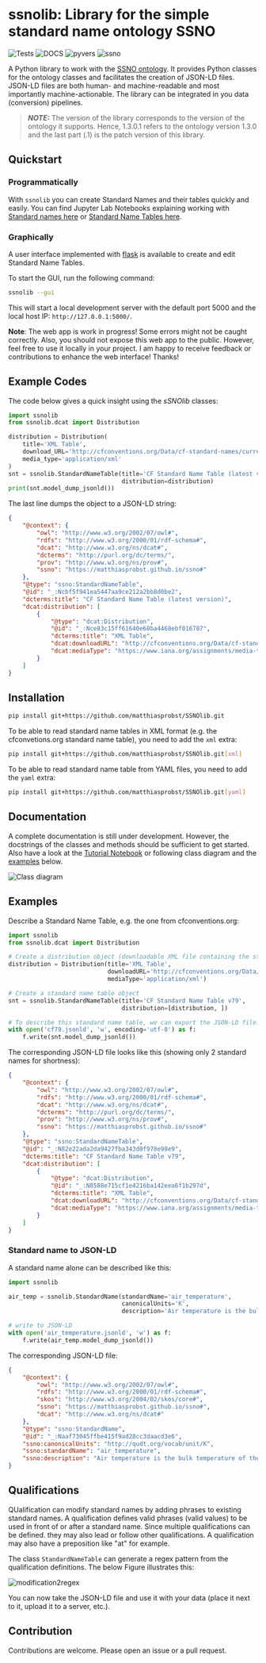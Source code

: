 # ssnolib: Library for the simple standard name ontology SSNO

![Tests](https://github.com/matthiasprobst/SSNOlib/actions/workflows/tests.yml/badge.svg)
![DOCS](https://codecov.io/gh/matthiasprobst/SSNOlib/branch/main/graph/badge.svg)
![pyvers](https://img.shields.io/badge/python-3.8%20%7C%203.9%20%7C%203.10%20%7C%203.11%20%7C%203.12-blue)
![ssno](https://img.shields.io/badge/ssno-1.3.0-orange)

A Python library to work with the [SSNO ontology](https://matthiasprobst.github.io/ssno/). It provides Python classes
for the ontology classes and facilitates the creation of JSON-LD files. JSON-LD files are both human- and machine-readable 
and most importantly machine-actionable. The library can be integrated in you data (conversion) pipelines.

> **_NOTE:_** The version of the library corresponds to the version of the ontology it supports. Hence, 1.3.0.1 refers 
> to the ontology version 1.3.0 and the last part (.1) is the patch version of this library.

## Quickstart

### Programmatically

With `ssnolib` you can create Standard Names and their tables quickly and easily. You can find Jupyter Lab Notebooks
explaining working with [Standard names here](docs/Standard%20Name.ipynb)
or [Standard Name Tables here](docs/StandardNameTable.ipynb).

### Graphically
A user interface implemented with [flask](https://flask.palletsprojects.com/en/3.0.x/) is available to create and edit
Standard Name Tables.

To start the GUI, run the following command:
```bash
ssnolib --gui
```
This will start a local development server with the default port 5000 and the local host IP: `http://127.0.0.1:5000/`.

**Note**: The web app is work in progress! Some errors might not be caught correctly. Also, you should not expose this 
web app to the public. However, feel free to use it locally in your project. I am happy to receive feedback or 
contributions to enhance the web interface! Thanks!

## Example Codes

The code below gives a quick insight using the *sSNOlib* classes:

```python
import ssnolib
from ssnolib.dcat import Distribution

distribution = Distribution(
    title='XML Table',
    download_URL='http://cfconventions.org/Data/cf-standard-names/current/src/cf-standard-name-table.xml',
    media_type='application/xml'
)
snt = ssnolib.StandardNameTable(title='CF Standard Name Table (latest version)',
                                distribution=distribution)
print(snt.model_dump_jsonld())
```

The last line dumps the object to a JSON-LD string:

```json
{
    "@context": {
        "owl": "http://www.w3.org/2002/07/owl#",
        "rdfs": "http://www.w3.org/2000/01/rdf-schema#",
        "dcat": "http://www.w3.org/ns/dcat#",
        "dcterms": "http://purl.org/dc/terms/",
        "prov": "http://www.w3.org/ns/prov#",
        "ssno": "https://matthiasprobst.github.io/ssno#"
    },
    "@type": "ssno:StandardNameTable",
    "@id": "_:Ncbf5f941ea5447aa9ce212a2bb8d0be2",
    "dcterms:title": "CF Standard Name Table (latest version)",
    "dcat:distribution": [
        {
            "@type": "dcat:Distribution",
            "@id": "_:Nce83c15ff61640e68ba4468ebf016787",
            "dcterms:title": "XML Table",
            "dcat:downloadURL": "http://cfconventions.org/Data/cf-standard-names/current/src/cf-standard-name-table.xml",
            "dcat:mediaType": "https://www.iana.org/assignments/media-types/application/xml"
        }
    ]
}
```

## Installation

```bash
pip install git+https://github.com/matthiasprobst/SSNOlib.git
```

To be able to read standard name tables in XML format (e.g. the cfconvetions.org standard name table), you need to add
the `xml` extra:

```bash
pip install git+https://github.com/matthiasprobst/SSNOlib.git[xml]
``` 

To be able to read standard name table from YAML files, you need to add the `yaml` extra:

```bash
pip install git+https://github.com/matthiasprobst/SSNOlib.git[yaml]
``` 

## Documentation

A complete documentation is still under development. However, the docstrings of the classes and methods should be
sufficient to get started. Also have a look at the [Tutorial Notebook](docs/Tutorial.ipynb) or following class diagram
and the [examples](#examples) below.

![Class diagram](docs/class_structure.png)

## Examples

Describe a Standard Name Table, e.g. the one from cfconventions.org:

```python
import ssnolib
from ssnolib.dcat import Distribution

# Create a distribution object (downloadable XML file containing the standard name table)
distribution = Distribution(title='XML Table',
                            downloadURL='http://cfconventions.org/Data/cf-standard-names/current/src/cf-standard-name-table.xml',
                            mediaType='application/xml')

# Create a standard name table object
snt = ssnolib.StandardNameTable(title='CF Standard Name Table v79',
                                distribution=[distribution, ])

# To describe this standard name table, we can export the JSON-LD file:
with open('cf79.jsonld', 'w', encoding='utf-8') as f:
    f.write(snt.model_dump_jsonld())
```

The corresponding JSON-LD file looks like this (showing only 2 standard names for shortness):

```json
{
    "@context": {
        "owl": "http://www.w3.org/2002/07/owl#",
        "rdfs": "http://www.w3.org/2000/01/rdf-schema#",
        "dcat": "http://www.w3.org/ns/dcat#",
        "dcterms": "http://purl.org/dc/terms/",
        "prov": "http://www.w3.org/ns/prov#",
        "ssno": "https://matthiasprobst.github.io/ssno#"
    },
    "@type": "ssno:StandardNameTable",
    "@id": "_:N82e22ada2da9427fba343d0f978e98e9",
    "dcterms:title": "CF Standard Name Table v79",
    "dcat:distribution": [
        {
            "@type": "dcat:Distribution",
            "@id": "_:N8588e715cf1e4216ba142eea6f1b297d",
            "dcterms:title": "XML Table",
            "dcat:downloadURL": "http://cfconventions.org/Data/cf-standard-names/current/src/cf-standard-name-table.xml",
            "dcat:mediaType": "https://www.iana.org/assignments/media-types/application/xml"
        }
    ]
}
```

### Standard name to JSON-LD
A standard name alone can be described like this:

```python
import ssnolib

air_temp = ssnolib.StandardName(standardName='air_temperature',
                                canonicalUnits='K',
                                description='Air temperature is the bulk temperature of the air, not the surface (skin) temperature.')

# write to JSON-LD
with open('air_temperature.jsonld', 'w') as f:
    f.write(air_temp.model_dump_jsonld())
```

The corresponding JSON-LD file:

```json
{
    "@context": {
        "owl": "http://www.w3.org/2002/07/owl#",
        "rdfs": "http://www.w3.org/2000/01/rdf-schema#",
        "skos": "http://www.w3.org/2004/02/skos/core#",
        "ssno": "https://matthiasprobst.github.io/ssno#",
        "dcat": "http://www.w3.org/ns/dcat#"
    },
    "@type": "ssno:StandardName",
    "@id": "_:Naaf73045ffbe415f9ad28cc3daacd3e6",
    "ssno:canonicalUnits": "http://qudt.org/vocab/unit/K",
    "ssno:standardName": "air_temperature",
    "ssno:description": "Air temperature is the bulk temperature of the air, not the surface (skin) temperature."
}
```

## Qualifications
QUalification can modify standard names by adding phrases to existing standard names. A qualification defines valid 
phrases (valid values) to be used in front of or after a standard name. Since multiple qualifications can be defined. 
they may also lead or follow other qualifications. A qualification may also have a preposition like "at" for example. 

The class `StandardNameTable` can generate a regex pattern from the qualification definitions. The below Figure 
illustrates this:

![modification2regex](./docs/modification2regex.svg)


You can now take the JSON-LD file and use it with your data (place it next to it, upload it to a server, etc.).

## Contribution

Contributions are welcome. Please open an issue or a pull request.
